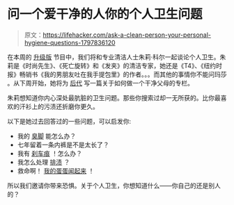 # 问一个爱干净的人你的个人卫生问题

> 原文：<https://lifehacker.com/ask-a-clean-person-your-personal-hygiene-questions-1797836120>

在本周的 [升级版](http://lifehacker.com/tag/the-show) 节目中，我们将和专业清洁人士朱莉·科尔一起谈论个人卫生。朱莉是《时尚先生》、《死亡旋转》和《发夹》的清洁专家，她还是《T4》、《纽约时报》畅销书《我的男朋友吐在我手提包里》的作者。。。而其他的事情你不能问玛莎 。从下周开始，她将为 [后代](http://offspring.lifehacker.com) 写一篇关于如何做一个干净父母的专栏。



朱莉想知道你内心深处最肮脏的卫生问题。那些你搜索过却一无所获的。比你最喜欢的汗衫上的污渍还折磨你更久。

以下是她过去回答过的一些问题，可以启发你:

*   我的 [臭脚](http://deadspin.com/help-what-can-i-do-about-my-stinky-feet-464868555/amp) 能怎么办？
*   七年留着一条内裤是不是太长了？
*   我有 [刹车痕](http://deadspin.com/i-have-skidmarks-what-to-do-1054235836/amp) ！怎么办？
*   我怎么处理 [排渍](http://jezebel.com/today-is-the-day-we-will-talk-about-your-dirty-underpa-1468902547/amp) ？
*   救命啊！ [我的蛋蛋闻起来](http://deadspin.com/help-my-balls-smell-512326887/amp) ！

所以我们邀请你带来恐惧。关于个人卫生，你想知道什么——你自己的还是别人的？